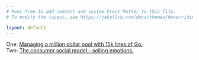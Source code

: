 ```yaml
---
# Feel free to add content and custom Front Matter to this file.
# To modify the layout, see https://jekyllrb.com/docs/themes/#overriding-theme-defaults

layout: default
---
```


One: [Managing a million dollar pool with 15k lines of Go.](/one)  
Two: [The consumer social model - selling emotions.](/two)  